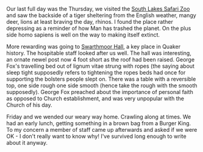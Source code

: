Our last full day was the Thursday, we visited the
[South Lakes Safari Zoo](https://www.southlakessafarizoo.com/) and saw the backside of a tiger sheltering
from the English weather, mangy deer, lions at least braving the day, rhinos.  I found the
place rather depressing as a reminder of how Man has trashed the planet.  On the plus side
homo sapiens is well on the way to making itself extinct.

More rewarding was going to [Swarthmoor Hall](https://www.swarthmoorhall.co.uk/), a key place
in Quaker history.  The hospitable staff looked after us well.  The hall was interesting, an
ornate newel post now 4 foot short as the roof had been raised.  George Fox's travelling
bed out of lignum vitae strung with ropes (the saying about sleep tight supposedly refers to
tightening the ropes beds had once for supporting the bolsters people slept on.  There was
a table with a reversible top, one side rough one side smooth (hence take the rough with the
smooth supposedly).  George Fox preached about the importance of personal faith as opposed to
Church establishment, and was very unpopular with the Church of his day.

Friday and we wended our weary way home.  Crawling along at times.  We had an early lunch,
getting something in a brown bag from a Burger King.  To my concern a member of staff came up
afterwards and asked if we were OK - I don't really want to know why!  I've survived long
enough to write about it anyway.
